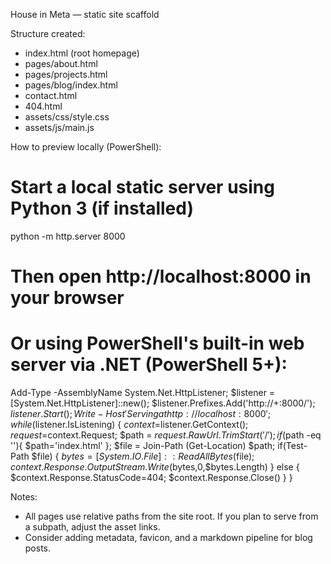 House in Meta — static site scaffold

Structure created:
- index.html (root homepage)
- pages/about.html
- pages/projects.html
- pages/blog/index.html
- contact.html
- 404.html
- assets/css/style.css
- assets/js/main.js

How to preview locally (PowerShell):

# Start a local static server using Python 3 (if installed)
python -m http.server 8000
# Then open http://localhost:8000 in your browser

# Or using PowerShell's built-in web server via .NET (PowerShell 5+):
Add-Type -AssemblyName System.Net.HttpListener; $listener = [System.Net.HttpListener]::new(); $listener.Prefixes.Add('http://+:8000/'); $listener.Start(); Write-Host 'Serving at http://localhost:8000' ; while ($listener.IsListening) { $context=$listener.GetContext(); $request=$context.Request; $path = $request.RawUrl.TrimStart('/'); if($path -eq ''){ $path='index.html' }; $file = Join-Path (Get-Location) $path; if(Test-Path $file) { $bytes=[System.IO.File]::ReadAllBytes($file); $context.Response.OutputStream.Write($bytes,0,$bytes.Length) } else { $context.Response.StatusCode=404; $context.Response.Close() } }

Notes:
- All pages use relative paths from the site root. If you plan to serve from a subpath, adjust the asset links.
- Consider adding metadata, favicon, and a markdown pipeline for blog posts.
